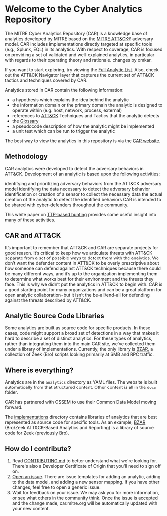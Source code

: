 # Welcome to the Cyber Analytics Repository

The MITRE Cyber Analytics Repository (CAR) is a knowledge base of analytics developed by MITRE based on the [MITRE ATT&CK®](https://attack.mitre.org/) adversary model. CAR includes implementations directly targeted at specific tools (e.g., Splunk, EQL) in its analytics. With respect to coverage, CAR is focused on providing a set of validated and well-explained analytics, in particular with regards to their operating theory and rationale.
changes by omkar.

If you want to start exploring, try viewing the [Full Analytic List](https://car.mitre.org/analytics). Also, check out the ATT&CK Navigator layer that captures the current set of ATT&CK tactics and techniques covered by CAR.

Analytics stored in CAR contain the following information:

+ a hypothesis which explains the idea behind the analytic
+ the information domain or the primary domain the analytic is designed to operate within (e.g. host, network, process, external)
+ references to [ATT&CK](https://attack.mitre.org/) Techniques and Tactics that the analytic detects
+ the [Glossary](GLOSSARY.md)
+ a pseudocode description of how the analytic might be implemented
+ a unit test which can be run to trigger the analytic

The best way to view the analytics in this repository is via the [CAR website](https://car.mitre.org).

## Methodology

CAR analytics were developed to detect the adversary behaviors in ATT&CK. Development of an analytic is based upon the following activities:

identifying and prioritizing adversary behaviors from the ATT&CK adversary model
identifying the data necessary to detect the adversary behavior
identification or creation of a sensor to collect the necessary data
the actual creation of the analytic to detect the identified behaviors
CAR is intended to be shared with cyber-defenders throughout the community.

This white paper on [TTP-based hunting](https://www.mitre.org/publications/technical-papers/ttp-based-hunting) provides some useful insight into many of these activities.

## CAR and ATT&CK

It’s important to remember that ATT&CK and CAR are separate projects for good reason. It’s critical to keep how we articulate threats with ATT&CK separate from a set of possible ways to detect them with the analytics. We don’t want the defender content in ATT&CK to be overly prescriptive about how someone can defend against ATT&CK techniques because there could be many different ways, and it’s up to the organization implementing them to determine what works best for their environment and the threats they face. This is why we didn’t put the analytics in ATT&CK to begin with. CAR is a good starting point for many organizations and can be a great platform for open analytic collaboration - but it isn’t the be-all/end-all for defending against the threats described by ATT&CK.

## Analytic Source Code Libraries

Some analytics are built as source code for specific products. In these cases, code might support a broad set of detections in a way that makes it hard to describe a set of distinct analytics. For these types of analytics, rather than integrating them into the main CAR site, we’ve collected them under a library of implementations. Currently, the only library is [BZAR](https://github.com/mitre-attack/bzar), a collection of Zeek (Bro) scripts looking primarily at SMB and RPC traffic.

## Where is everything?

Analytics are in the `analytics` directory as YAML files. The website is built automatically from that structured content. Other content is all in the `docs` folder. 

CAR has partnered with OSSEM to use their Common Data Model moving forward. 

The [implementations](implementations) directory contains libraries of analytics that are best represented as source code for specific tools. As an example, [BZAR](implementations/bzar) (Bro/Zeek ATT&CK-Based Analytics and Reporting) is a library of source code for Zeek (previously Bro).

## How do I contribute?

1. Read [CONTRIBUTING.md](CONTRIBUTING.md) to better understand what we're looking for. There's also a Developer Certificate of Origin that you'll need to sign off on.
2. [Open an issue](https://github.com/mitre-attack/car/issues/new/choose). There are issue templates for adding an analytic, adding to the data model, and adding a new sensor mapping. If you have other changes, feel free to open a generic issue.
3. Wait for feedback on your issue. We may ask you for more information, or see what others in the community think. Once the issue is accepted and the change made, car.mitre.org will be automatically updated with your new content.
